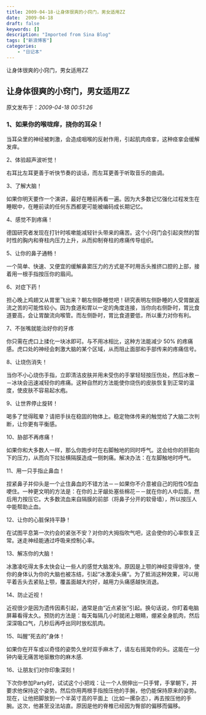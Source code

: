 ```yaml
---
title: 2009-04-18-让身体很爽的小窍门，男女适用ZZ
date:  2009-04-18
draft: false
keywords: []
description: "Imported from Sina Blog"
tags: ["新浪博客"]
categories: 
    - "日记本"
---
```

让身体很爽的小窍门，男女适用ZZ
## 让身体很爽的小窍门，男女适用ZZ

 原文发布于：*2009-04-18 00:51:26*

### 1、如果你的喉咙痒，挠你的耳朵！ 

当耳朵里的神经被刺激，会造成咽喉的反射作用，引起肌肉痉挛，这种痉挛会缓解发痒。 

2、体验超声波听觉！ 

右耳比左耳更善于听快节奏的谈话，而左耳更善于听取音乐的曲调。 

3、了解大脑！ 

如果你明天要作一个演讲，最好在睡前再看一遍。因为大多数记忆强化过程发生在睡眠中，在睡前读的任何东西都更可能被编码成长期记忆。 

4、感觉不到疼痛！ 

德国研究者发现在打针时咳嗽能减轻针头带来的痛苦。这个小窍门会引起突然的暂时性的胸内和脊柱内压力上升，从而抑制脊柱的疼痛传导组织。 

5、让你的鼻子通畅！ 

一个简单、快速、又便宜的缓解鼻窦压力的方式是不时用舌头推挤口腔的上部，接着用一根手指按压你的眉间。 

6、对症下药！ 

担心晚上鸡翅又从胃里飞出来？朝左侧卧睡觉吧！研究表明左侧卧睡的人受胃酸返流之苦的可能性较小。因为食道和胃以一定的角度连接，当你向右侧卧时，胃比食道要高，会让胃酸流向喉管。而左侧卧时，胃比食道要低，所以重力对你有利。 

7、不张嘴就能治好你的牙疼 

你只需在虎口上揉化一块冰即可。与不用冰相比，这种方法能减少 50%
的疼痛感。虎口处的神经会刺激大脑的某个区域，从而阻止面部和手部传来的疼痛信号。 

8、让烧伤消失！ 

当你不小心烧伤手指，立即清洁皮肤并用未受伤的手掌轻轻按压伤处，然后冰敷－－冰块会迅速减轻你的疼痛。这种自然的方法能使你烧伤的皮肤恢复到正常的温度，使皮肤不容易起水疱。 

9、让世界停止旋转！ 

喝多了觉得眩晕？请把手扶在稳固的物体上。稳定物体传来的触觉给了大脑二次判断，让你更有平衡感。 

10、胁部不再疼痛！ 

如果你和大多数人一样，那么你跑步时在右脚触地的同时呼气。这会给你的肝脏向下的压力，从而向下拉扯横隔膜造成一侧刺痛。解决办法：在左脚触地时呼气。 

11、用一只手指止鼻血！ 

捏紧鼻子并仰头是一个止住鼻血的不错方法－－如果你不介意被自己的阳性O型血哽住。一种更文明的方法是：在你的上牙龈处塞些棉花－－就在你的人中后面，然后用力按压它。大多数流血来自隔膜的前部（将鼻子分开的软骨墙），所以按压人中能帮助止血。 

12、让你的心脏保持平静！ 

在试图平息第一次约会的紧张不安？对你的大拇指吹气吧，这会使你的心率恢复正常。迷走神经能通过呼吸来控制心率。 

13、解冻你的大脑！ 

冰激凌吃得太多太快会让一些人的感觉大脑发冷。原因是上颚的神经变得很冷，使你的身体认为你的大脑也被冻结，引起“冰激凌头痛”。为了抵消这种效果，可以用平着舌头去紧贴上颚，覆盖面越大约好，越用力头痛感越快消退。 

14、防止近视！ 

近视很少是因为遗传因素引起，通常是由“近点紧张”引起。换句话说，你盯着电脑屏幕看得太久。预防的方法是：每天每隔几小时就闭上眼睛，绷紧全身肌肉，然后深深吸口气，几秒后再呼出同时放松肌肉。 

15、叫醒“死去的”身体！ 

如果你在开车或以奇怪的姿势久坐时双手麻木了，请左右摇晃你的头。这能在一分钟内毫无痛苦地驱散你的麻木感. 

16、让朋友们对你印象深刻！ 

下次你参加Party时，试试这个小把戏：让一个人侧伸出一只手臂，手掌朝下，并要求他保持这个姿势。然后你用两根手指按压他的手腕，他仍能保持原来的姿势。现在，让他把脚放到一个半英寸高的平面上（比如一摞杂志），再去按压他的手腕。这次，他甚至没法站直。原因是他的脊椎已经因为臀部的偏移而偏移。


